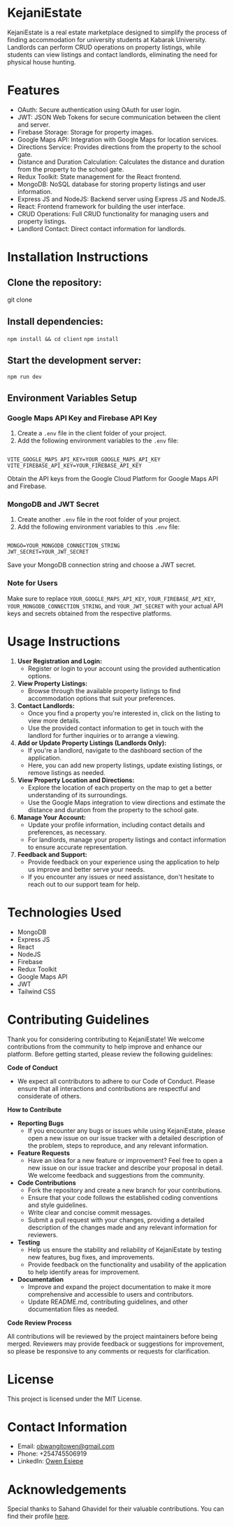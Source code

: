 <h1>KejaniEstate</h1>
KejaniEstate is a real estate marketplace designed to simplify the process of finding accommodation for university students at Kabarak University. Landlords can perform CRUD operations on property listings, while students can view listings and contact landlords, eliminating the need for physical house hunting.

<h1>Features</h1>
<ul>
  <li>OAuth: Secure authentication using OAuth for user login.</li>
  <li>JWT: JSON Web Tokens for secure communication between the client and server.</li>
  <li>Firebase Storage: Storage for property images.</li>
  <li>Google Maps API: Integration with Google Maps for location services.</li>
  <li>Directions Service: Provides directions from the property to the school gate.</li>
  <li>Distance and Duration Calculation: Calculates the distance and duration from the property to the school gate.</li>
  <li>Redux Toolkit: State management for the React frontend.</li>
  <li>MongoDB: NoSQL database for storing property listings and user information.</li>
  <li>Express JS and NodeJS: Backend server using Express JS and NodeJS.</li>
  <li>React: Frontend framework for building the user interface.</li>
  <li>CRUD Operations: Full CRUD functionality for managing users and property listings.</li>
  <li>Landlord Contact: Direct contact information for landlords.</li>
</ul>
<h1>Installation Instructions</h1>
<h2>Clone the repository:</h2>

git clone <repository url>
<br />
<h2>Install dependencies:</h2>
<code>npm install && cd client</code>
<code>npm install</code>
<br />
<h2>Start the development server:</h2>
<code>npm run dev</code>
<h2>Environment Variables Setup</h2>

<h3>Google Maps API Key and Firebase API Key</h3>

<ol>
  <li>Create a <code>.env</code> file in the client folder of your project.</li>
  <li>Add the following environment variables to the <code>.env</code> file:</li>
</ol>
<pre><code>
VITE_GOOGLE_MAPS_API_KEY=YOUR_GOOGLE_MAPS_API_KEY
VITE_FIREBASE_API_KEY=YOUR_FIREBASE_API_KEY
</code></pre>
<p>Obtain the API keys from the Google Cloud Platform for Google Maps API and Firebase.</p>

<h3>MongoDB and JWT Secret</h3>

<ol>
  <li>Create another <code>.env</code> file in the root folder of your project.</li>
  <li>Add the following environment variables to this <code>.env</code> file:</li>
</ol>
<pre><code>
MONGO=YOUR_MONGODB_CONNECTION_STRING
JWT_SECRET=YOUR_JWT_SECRET
</code></pre>
<p>Save your MongoDB connection string and choose a JWT secret.</p>

<h3>Note for Users</h3>

<p>Make sure to replace <code>YOUR_GOOGLE_MAPS_API_KEY</code>, <code>YOUR_FIREBASE_API_KEY</code>, <code>YOUR_MONGODB_CONNECTION_STRING</code>, and <code>YOUR_JWT_SECRET</code> with your actual API keys and secrets obtained from the respective platforms.</p>

<h1>Usage Instructions</h1>
<ol>
  <li><strong>User Registration and Login:</strong>
    <ul>
      <li>Register or login to your account using the provided authentication options.</li>
    </ul>
  </li>
  <li><strong>View Property Listings:</strong>
    <ul>
      <li>Browse through the available property listings to find accommodation options that suit your preferences.</li>
    </ul>
  </li>
  <li><strong>Contact Landlords:</strong>
    <ul>
      <li>Once you find a property you're interested in, click on the listing to view more details.</li>
      <li>Use the provided contact information to get in touch with the landlord for further inquiries or to arrange a viewing.</li>
    </ul>
  </li>
  <li><strong>Add or Update Property Listings (Landlords Only):</strong>
    <ul>
      <li>If you're a landlord, navigate to the dashboard section of the application.</li>
      <li>Here, you can add new property listings, update existing listings, or remove listings as needed.</li>
    </ul>
  </li>
  <li><strong>View Property Location and Directions:</strong>
    <ul>
      <li>Explore the location of each property on the map to get a better understanding of its surroundings.</li>
      <li>Use the Google Maps integration to view directions and estimate the distance and duration from the property to the school gate.</li>
    </ul>
  </li>
  <li><strong>Manage Your Account:</strong>
    <ul>
      <li>Update your profile information, including contact details and preferences, as necessary.</li>
      <li>For landlords, manage your property listings and contact information to ensure accurate representation.</li>
    </ul>
  </li>
  <li><strong>Feedback and Support:</strong>
    <ul>
      <li>Provide feedback on your experience using the application to help us improve and better serve your needs.</li>
      <li>If you encounter any issues or need assistance, don't hesitate to reach out to our support team for help.</li>
    </ul>
  </li>
</ol>
<h1>Technologies Used</h1>
<ul>
  <li>MongoDB</li>
  <li>Express JS</li>
  <li>React</li>
  <li>NodeJS</li>
  <li>Firebase</li>
  <li>Redux Toolkit</li>
  <li>Google Maps API</li>
  <li>JWT</li>
  <li>Tailwind CSS</li>
</ul>
<h1>Contributing Guidelines</h1>
<p>Thank you for considering contributing to KejaniEstate! We welcome contributions from the community to help improve and enhance our platform. Before getting started, please review the following guidelines:</p>

<p><strong>Code of Conduct</strong></p>
<ul>
  <li>We expect all contributors to adhere to our Code of Conduct. Please ensure that all interactions and contributions are respectful and considerate of others.</li>
</ul>

<p><strong>How to Contribute</strong></p>
<ul>
  <li><strong>Reporting Bugs</strong>
    <ul>
      <li>If you encounter any bugs or issues while using KejaniEstate, please open a new issue on our issue tracker with a detailed description of the problem, steps to reproduce, and any relevant information.</li>
    </ul>
  </li>
  <li><strong>Feature Requests</strong>
    <ul>
      <li>Have an idea for a new feature or improvement? Feel free to open a new issue on our issue tracker and describe your proposal in detail. We welcome feedback and suggestions from the community.</li>
    </ul>
  </li>
  <li><strong>Code Contributions</strong>
    <ul>
      <li>Fork the repository and create a new branch for your contributions.</li>
      <li>Ensure that your code follows the established coding conventions and style guidelines.</li>
      <li>Write clear and concise commit messages.</li>
      <li>Submit a pull request with your changes, providing a detailed description of the changes made and any relevant information for reviewers.</li>
    </ul>
  </li>
  <li><strong>Testing</strong>
    <ul>
      <li>Help us ensure the stability and reliability of KejaniEstate by testing new features, bug fixes, and improvements.</li>
      <li>Provide feedback on the functionality and usability of the application to help identify areas for improvement.</li>
    </ul>
  </li>
  <li><strong>Documentation</strong>
    <ul>
      <li>Improve and expand the project documentation to make it more comprehensive and accessible to users and contributors.</li>
      <li>Update README.md, contributing guidelines, and other documentation files as needed.</li>
    </ul>
  </li>
</ul>

<p><strong>Code Review Process</strong></p>
<p>All contributions will be reviewed by the project maintainers before being merged. Reviewers may provide feedback or suggestions for improvement, so please be responsive to any comments or requests for clarification.</p>
<h1>License</h1>
<p>This project is licensed under the MIT License.</p>
<h1>Contact Information</h1>
<ul>
  <li>Email: <a href="mailto:obwangitowen@gmail.com">obwangitowen@gmail.com</a></li>
  <li>Phone: +254745506919</li>
  <li>LinkedIn: <a href="https://www.linkedin.com/in/owen-esiepe/">Owen Esiepe</a></li>
</ul>
<h1>Acknowledgements</h1>
<p>Special thanks to Sahand Ghavidel for their valuable contributions. You can find their profile <a href="https://github.com/sahandghavidel">here</a>.</p>


